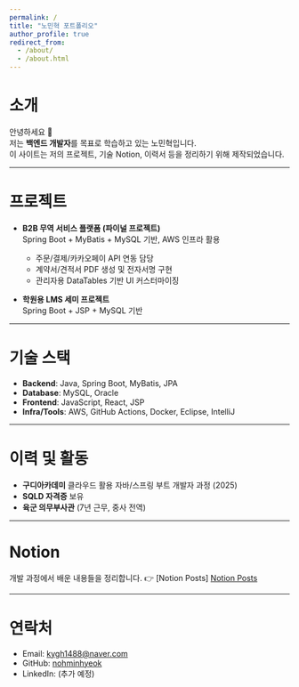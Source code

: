 ```yaml
---
permalink: /
title: "노민혁 포트폴리오"
author_profile: true
redirect_from: 
  - /about/
  - /about.html
---
```



# 소개
안녕하세요 👋  
저는 **백엔드 개발자**를 목표로 학습하고 있는 노민혁입니다.  
이 사이트는 저의 프로젝트, 기술 Notion, 이력서 등을 정리하기 위해 제작되었습니다.

---

# 프로젝트
- **B2B 무역 서비스 플랫폼 (파이널 프로젝트)**  
  Spring Boot + MyBatis + MySQL 기반, AWS 인프라 활용  
  - 주문/결제/카카오페이 API 연동 담당  
  - 계약서/견적서 PDF 생성 및 전자서명 구현  
  - 관리자용 DataTables 기반 UI 커스터마이징

- **학원용 LMS 세미 프로젝트**  
  Spring Boot + JSP + MySQL 기반  

---

# 기술 스택
- **Backend**: Java, Spring Boot, MyBatis, JPA  
- **Database**: MySQL, Oracle  
- **Frontend**: JavaScript, React, JSP  
- **Infra/Tools**: AWS, GitHub Actions, Docker, Eclipse, IntelliJ  

---

# 이력 및 활동
- **구디아카데미** 클라우드 활용 자바/스프링 부트 개발자 과정 (2025)  
- **SQLD 자격증** 보유  
- **육군 의무부사관** (7년 근무, 중사 전역)  

---

# Notion
개발 과정에서 배운 내용들을 정리합니다.
👉 [Notion Posts] <a href="https://www.notion.so/Dev-Docs-2534f8a9065c8043b6baf42fd9f45e69?source=copy_link" target="_blank">Notion Posts</a>

---

# 연락처
- Email: kygh1488@naver.com  
- GitHub: [nohminhyeok](https://github.com/nohminhyeok)  
- LinkedIn: (추가 예정)  
